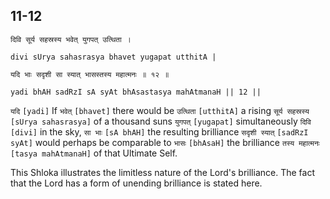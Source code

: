 ## 11-12


```shloka-sa
दिवि सूर्य सहस्रस्य भवेत् युगपत् उत्थिता ।
```
```shloka-sa-hk
divi sUrya sahasrasya bhavet yugapat utthitA |
```
```shloka-sa
यदि भाः सदृशी सा स्यात् भासस्तस्य महात्मनः ॥ १२ ॥
```
```shloka-sa-hk
yadi bhAH sadRzI sA syAt bhAsastasya mahAtmanaH || 12 ||
```

`यदि` `[yadi]` If `भवेत्` `[bhavet]` there would be `उत्थिता` `[utthitA]` a rising `सूर्य सहस्रस्य` `[sUrya sahasrasya]` of a thousand suns `युगपत्` `[yugapat]` simultaneously `दिवि` `[divi]` in the sky, `सा भाः` `[sA bhAH]` the resulting brilliance `सदृशी स्यात्` `[sadRzI syAt]` would perhaps be comparable to `भासः` `[bhAsaH]` the brilliance `तस्य महात्मनः` `[tasya mahAtmanaH]` of that Ultimate Self.

This Shloka illustrates the limitless nature of the Lord's brilliance. The fact that the Lord has a form of unending brilliance is stated here.


